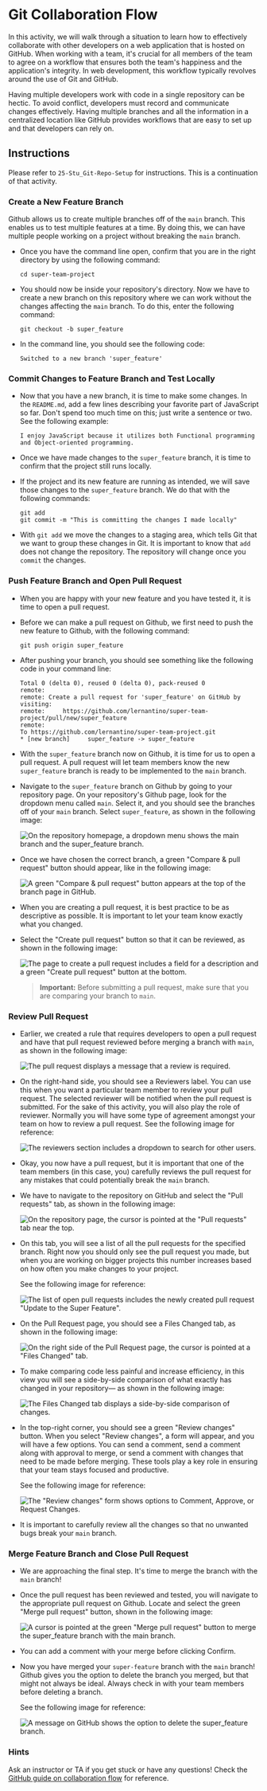 # Git Collaboration Flow

In this activity, we will walk through a situation to learn how to effectively collaborate with other developers on a web application that is hosted on GitHub. When working with a team, it's crucial for all members of the team to agree on a workflow that ensures both the team's happiness and the application's integrity. In web development, this workflow typically revolves around the use of Git and GitHub.

Having multiple developers work with code in a single repository can be hectic. To avoid conflict, developers must record and communicate changes effectively. Having multiple branches and all the information in a centralized location like GitHub provides workflows that are easy to set up and that developers can rely on.

## Instructions

Please refer to `25-Stu_Git-Repo-Setup` for instructions. This is a continuation of that activity.

### Create a New Feature Branch

Github allows us to create multiple branches off of the `main` branch. This enables us to test multiple features at a time. By doing this, we can have multiple people working on a project without breaking the `main` branch.

* Once you have the command line open, confirm that you are in the right directory by using the following command:

    ```
    cd super-team-project
    ```

* You should now be inside your repository's directory. Now we have to create a new branch on this repository where we can work without the changes affecting the `main` branch. To do this, enter the following command:

    ```
    git checkout -b super_feature
    ```

* In the command line, you should see the following code:

    ```text
    Switched to a new branch 'super_feature'
    ```

### Commit Changes to Feature Branch and Test Locally

* Now that you have a new branch, it is time to make some changes. In the `README.md`, add a few lines describing your favorite part of JavaScript so far. Don't spend too much time on this; just write a sentence or two. See the following example:

    ```
    I enjoy JavaScript because it utilizes both Functional programming and Object-oriented programming.
    ```

* Once we have made changes to the `super_feature` branch, it is time to confirm that the project still runs locally.

* If the project and its new feature are running as intended, we will save those changes to the `super_feature` branch. We do that with the following commands:

    ```
    git add
    git commit -m "This is committing the changes I made locally"
    ```

* With `git add` we move the changes to a staging area, which tells Git that we want to group these changes in Git. It is important to know that `add` does not change the repository. The repository will change once you `commit` the changes.

### Push Feature Branch and Open Pull Request

* When you are happy with your new feature and you have tested it, it is time to open a pull request.

* Before we can make a pull request on Github, we first need to push the new feature to Github, with the following command:

    ```
    git push origin super_feature
    ```

* After pushing your branch, you should see something like the following code in your command line:

    ```text
    Total 0 (delta 0), reused 0 (delta 0), pack-reused 0
    remote:
    remote: Create a pull request for 'super_feature' on GitHub by visiting:
    remote:     https://github.com/lernantino/super-team-project/pull/new/super_feature
    remote:
    To https://github.com/lernantino/super-team-project.git
    * [new branch]     super_feature -> super_feature
    ```

* With the `super_feature` branch now on Github, it is time for us to open a pull request. A pull request will let team members know the new `super_feature` branch is ready to be implemented to the `main` branch.

* Navigate to the `super_feature` branch on Github by going to your repository page. On your repository's Github page, look for the dropdown menu called `main`. Select it, and you should see the branches off of your `main` branch. Select `super_feature`, as shown in the following image:

    ![On the repository homepage, a dropdown menu shows the main branch and the super_feature branch.](Images/01-navigate-to-branch.png)

* Once we have chosen the correct branch, a green "Compare & pull request" button should appear, like in the following image:

    ![A green "Compare & pull request" button appears at the top of the branch page in GitHub.](Images/02-compare-button.png)

* When you are creating a pull request, it is best practice to be as descriptive as possible. It is important to let your team know exactly what you changed. 

* Select the "Create pull request" button so that it can be reviewed, as shown in the following image:

    ![The page to create a pull request includes a field for a description and a green "Create pull request" button at the bottom.](Images/03-create-pull-request.png)

    > **Important:** Before submitting a pull request, make sure that you are comparing your branch to `main`.

### Review Pull Request

* Earlier, we created a rule that requires developers to open a pull request and have that pull request reviewed before merging a branch with `main`, as shown in the following image:

    ![The pull request displays a message that a review is required.](Images/04-pr-created.png)

* On the right-hand side, you should see a Reviewers label. You can use this when you want a particular team member to review your pull request. The selected reviewer will be notified when the pull request is submitted. For the sake of this activity, you will also play the role of reviewer. Normally you will have some type of agreement amongst your team on how to review a pull request. See the following image for reference:

    ![The reviewers section includes a dropdown to search for other users.](Images/05-add-reviewer.png)

* Okay, you now have a pull request, but it is important that one of the team members (in this case, you) carefully reviews the pull request for any mistakes that could potentially break the `main` branch.

* We have to navigate to the repository on GitHub and select the "Pull requests" tab, as shown in the following image:

    ![On the repository page, the cursor is pointed at the "Pull requests" tab near the top.](Images/06-click-pr-tab.png)

* On this tab, you will see a list of all the pull requests for the specified branch. Right now you should only see the pull request you made, but when you are working on bigger projects this number increases based on how often you make changes to your project. 

    See the following image for reference:

    ![The list of open pull requests includes the newly created pull request "Update to the Super Feature".](Images/07-pr-list.png)

* On the Pull Request page, you should see a Files Changed tab, as shown in the following image:

    ![On the right side of the Pull Request page, the cursor is pointed at a "Files Changed" tab.](Images/08-click-files-changed.png)

* To make comparing code less painful and increase efficiency, in this view you will see a side-by-side comparison of what exactly has changed in your repository&mdash; as shown in the following image:

    ![The Files Changed tab displays a side-by-side comparison of changes.](Images/09-add-comment.png)

*  In the top-right corner, you should see a green "Review changes" button. When you select "Review changes", a form will appear, and you will have a few options. You can send a comment, send a comment along with approval to merge, or send a comment with changes that need to be made before merging. These tools play a key role in ensuring that your team stays focused and productive. 

    See the following image for reference:

    ![The "Review changes" form shows options to Comment, Approve, or Request Changes.](Images/10-approve.png)

* It is important to carefully review all the changes so that no unwanted bugs break your `main` branch.

### Merge Feature Branch and Close Pull Request

* We are approaching the final step. It's time to merge the branch with the `main` branch!

* Once the pull request has been reviewed and tested, you will navigate to the appropriate pull request on Github. Locate and select the green "Merge pull request" button, shown in the following image:

    ![A cursor is pointed at the green "Merge pull request" button to merge the super_feature branch with the main branch.](Images/11-merge-request.png)

* You can add a comment with your merge before clicking Confirm.

* Now you have merged your `super-feature` branch with the `main` branch! Github gives you the option to delete the branch you merged, but that might not always be ideal. Always check in with your team members before deleting a branch.

    See the following image for reference:

    ![A message on GitHub shows the option to delete the super_feature branch.](Images/12-safe-to-delete.png)

### Hints

Ask an instructor or TA if you get stuck or have any questions! Check the [GitHub guide on collaboration flow](https://guides.github.com/introduction/flow/) for reference.
